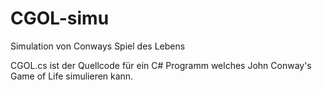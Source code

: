 # CGOL-simu
Simulation von Conways Spiel des Lebens

CGOL.cs ist der Quellcode für ein C# Programm welches John Conway's Game of Life simulieren kann.
